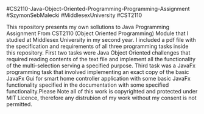 #CS2110-Java-Object-Oriented-Programming-Programming-Assignment #SzymonSebMalecki #MiddlesexUniversity #CST2110

This repository presents my own sollutions to Java Programming Assignment From CST2110 (Object Oriented Programming) Module that I studied at Middlesex University in my second year. I included a pdf file with the specification and requirements of all three programming tasks inside this repository. First two tasks were Java Object Oriented challenges that required reading contents of the text file and implement all the functionality of the multi-selection serving a specified purpose. Third task was a JavaFx programming task that involved implementing  an exact copy of the basic JavaFx Gui for smart home controller application with some basic JavaFx functionality specified in the documentation with some specified functionality.Please Note all of this work is copyrighted and protected under MIT Licence, therefore any distrubion of my work without my consent is not permitted. 
